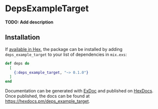 # DepsExampleTarget

**TODO: Add description**

## Installation

If [available in Hex](https://hex.pm/docs/publish), the package can be installed
by adding `deps_example_target` to your list of dependencies in `mix.exs`:

```elixir
def deps do
  [
    {:deps_example_target, "~> 0.1.0"}
  ]
end
```

Documentation can be generated with [ExDoc](https://github.com/elixir-lang/ex_doc)
and published on [HexDocs](https://hexdocs.pm). Once published, the docs can
be found at <https://hexdocs.pm/deps_example_target>.

